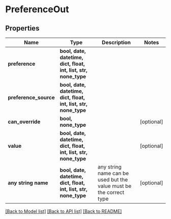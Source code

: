 # PreferenceOut


## Properties
Name | Type | Description | Notes
------------ | ------------- | ------------- | -------------
**preference** | **bool, date, datetime, dict, float, int, list, str, none_type** |  | 
**preference_source** | **bool, date, datetime, dict, float, int, list, str, none_type** |  | 
**can_override** | **bool, none_type** |  | [optional] 
**value** | **bool, date, datetime, dict, float, int, list, str, none_type** |  | [optional] 
**any string name** | **bool, date, datetime, dict, float, int, list, str, none_type** | any string name can be used but the value must be the correct type | [optional]

[[Back to Model list]](../README.md#documentation-for-models) [[Back to API list]](../README.md#documentation-for-api-endpoints) [[Back to README]](../README.md)


